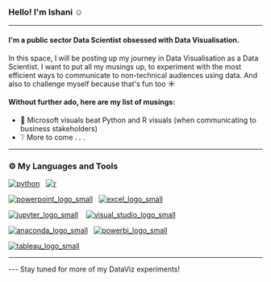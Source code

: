 ### Hello! I'm Ishani :relaxed:

___

#### I'm a public sector Data Scientist obsessed with Data Visualisation.

In this space, I will be posting up my journey in Data Visualisation as a Data Scientist. I want to put all my musings up, to experiment with the most efficient ways to communicate to non-technical audiences using data. And also to challenge myself because that's fun too :sunny:

#### Without further ado, here are my list of musings:
- :speech_balloon: Microsoft visuals beat Python and R visuals (when communicating to business stakeholders)
- :grey_question: More to come . . .
___

### :gear: My Languages and Tools
[![python](https://user-images.githubusercontent.com/30854544/200156746-2a53af94-6aa0-4072-95f9-b8adec9b878e.png)](https://www.python.org/)&nbsp;&nbsp;&nbsp;[![r](https://user-images.githubusercontent.com/30854544/200156818-ab4bef98-fdf0-4a24-a5a2-5b9959196dff.png)](https://www.r-project.org/)

[![powerpoint_logo_small](https://user-images.githubusercontent.com/30854544/200156778-4e01ae41-d5df-4aaf-bce6-3c6050b67cb7.png)](https://www.microsoft.com/en-us/microsoft-365/powerpoint)&nbsp;&nbsp;&nbsp;[![excel_logo_small](https://user-images.githubusercontent.com/30854544/200157321-6b2b0588-1b42-46e1-bd45-e94e7fd8f199.png)](https://www.microsoft.com/en-us/microsoft-365/excel)

[![jupyter_logo_small](https://user-images.githubusercontent.com/30854544/200157742-489df887-0c21-4195-8f38-e12f560b900f.png)](https://jupyter.org/hub)&nbsp;&nbsp;&nbsp;&nbsp;[![visual_studio_logo_small](https://user-images.githubusercontent.com/30854544/200158021-54293e94-8c57-448a-b884-cfc820160af9.png)](https://code.visualstudio.com/)

[![anaconda_logo_small](https://user-images.githubusercontent.com/30854544/200158010-7acb2304-4ae3-422c-886d-bbecf1e76f32.png)](https://www.anaconda.com/products/distribution)&nbsp;&nbsp;&nbsp;[![powerbi_logo_small](https://user-images.githubusercontent.com/30854544/200156939-b14eed3b-7bdd-40f8-811d-c9a6187ad273.png)](https://powerbi.microsoft.com/en-au/)

[![tableau_logo_small](https://user-images.githubusercontent.com/30854544/200156783-be42d893-3770-4f08-afb8-ae83704d641e.png)](https://www.tableau.com/)

___
--- Stay tuned for more of my DataViz experiments!

